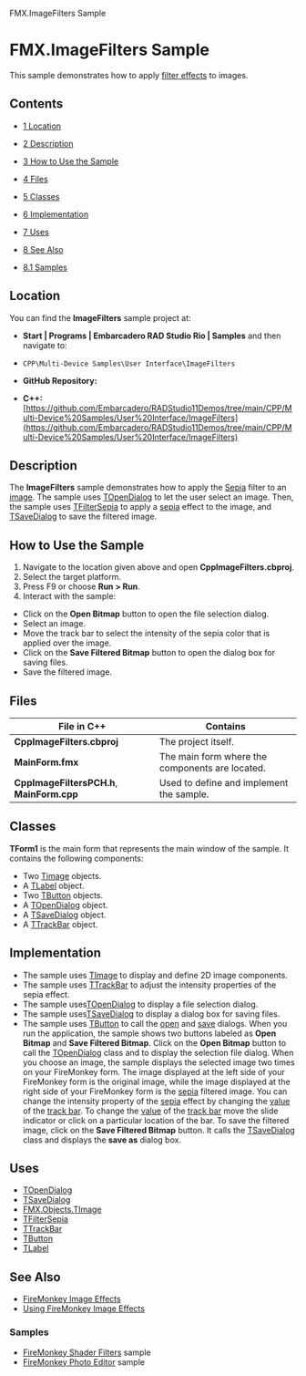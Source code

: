 FMX.ImageFilters Sample[]()
# FMX.ImageFilters Sample 


This sample demonstrates how to apply [filter effects](http://docwiki.embarcadero.com/Libraries/en/FMX.Filter.Effects) to images.
## Contents



* [1 Location](#Location)
* [2 Description](#Description)
* [3 How to Use the Sample](#How_to_Use_the_Sample)
* [4 Files](#Files)
* [5 Classes](#Classes)
* [6 Implementation](#Implementation)
* [7 Uses](#Uses)
* [8 See Also](#See_Also)

* [8.1 Samples](#Samples)


## Location 

You can find the **ImageFilters** sample project at:
* **Start | Programs | Embarcadero RAD Studio Rio | Samples** and then navigate to:

* `CPP\Multi-Device Samples\User Interface\ImageFilters`

* **GitHub Repository:**

* **C++:**[https://github.com/Embarcadero/RADStudio11Demos/tree/main/CPP/Multi-Device%20Samples/User%20Interface/ImageFilters](https://github.com/Embarcadero/RADStudio11Demos/tree/main/CPP/Multi-Device%20Samples/User%20Interface/ImageFilters)

## Description 

The **ImageFilters** sample demonstrates how to apply the [Sepia](http://docwiki.embarcadero.com/Libraries/en/FMX.Filter.Effects.TFilterSepia) filter to an [image](http://docwiki.embarcadero.com/Libraries/en/FMX.Objects.TImage). The sample uses [TOpenDialog](http://docwiki.embarcadero.com/Libraries/en/FMX.Dialogs.TOpenDialog) to let the user select an image. Then, the sample uses [TFilterSepia](http://docwiki.embarcadero.com/Libraries/en/FMX.Filter.Effects.TFilterSepia) to apply a [sepia](http://docwiki.embarcadero.com/Libraries/en/FMX.Filter.Effects.TSepiaEffect) effect to the image, and [TSaveDialog](http://docwiki.embarcadero.com/Libraries/en/FMX.Dialogs.TSaveDialog) to save the filtered image.
## How to Use the Sample 


1.  Navigate to the location given above and open **CppImageFilters.cbproj**.
2.  Select the target platform.
3.  Press F9 or choose **Run > Run**.
4.  Interact with the sample:

*  Click on the **Open Bitmap** button to open the file selection dialog.
*  Select an image.
*  Move the track bar to select the intensity of the sepia color that is applied over the image.
*  Click on the **Save Filtered Bitmap** button to open the dialog box for saving files.
*  Save the filtered image.

## Files 



| **File in C++**                            | **Contains**                                    |
| ------------------------------------------ | ----------------------------------------------- |
| **CppImageFilters.cbproj**                 | The project itself.                             |
| **MainForm.fmx**                           | The main form where the components are located. |
| **CppImageFiltersPCH.h**, **MainForm.cpp** | Used to define and implement the sample.        |


## Classes 

**TForm1** is the main form that represents the main window of the sample. It contains the following components:
*  Two [Timage](http://docwiki.embarcadero.com/Libraries/en/FMX.Objects.TImage) objects.
*  A [TLabel](http://docwiki.embarcadero.com/Libraries/en/FMX.StdCtrls.TLabel) object.
*  Two [TButton](http://docwiki.embarcadero.com/Libraries/en/FMX.StdCtrls.TButton) objects.
*  A [TOpenDialog](http://docwiki.embarcadero.com/Libraries/en/FMX.Dialogs.TOpenDialog) object.
*  A [TSaveDialog](http://docwiki.embarcadero.com/Libraries/en/FMX.Dialogs.TSaveDialog) object.
*  A [TTrackBar](http://docwiki.embarcadero.com/Libraries/en/FMX.StdCtrls.TTrackBar) object.

## Implementation 


*  The sample uses [TImage](http://docwiki.embarcadero.com/Libraries/en/FMX.Objects.TImage) to display and define 2D image components.
*  The sample uses [TTrackBar](http://docwiki.embarcadero.com/Libraries/en/FMX.StdCtrls.TTrackBar) to adjust the intensity properties of the sepia effect.
*  The sample uses[TOpenDialog](http://docwiki.embarcadero.com/Libraries/en/FMX.Dialogs.TOpenDialog) to display a file selection dialog.
*  The sample uses[TSaveDialog](http://docwiki.embarcadero.com/Libraries/en/FMX.Dialogs.TSaveDialog) to display a dialog box for saving files.
*  The sample uses [TButton](http://docwiki.embarcadero.com/Libraries/en/FMX.StdCtrls.TButton) to call the [open](http://docwiki.embarcadero.com/Libraries/en/FMX.Dialogs.TOpenDialog) and [save](http://docwiki.embarcadero.com/Libraries/en/FMX.Dialogs.TSaveDialog) dialogs.
When you run the application, the sample shows two buttons labeled as **Open Bitmap** and **Save Filtered Bitmap**. Click on the **Open Bitmap** button to call the [TOpenDialog](http://docwiki.embarcadero.com/Libraries/en/FMX.Dialogs.TOpenDialog) class and to display the selection file dialog. When you choose an image, the sample displays the selected image two times on your FireMonkey form. The image displayed at the left side of your FireMonkey form is the original image, while the image displayed at the right side of your FireMonkey form is the [sepia](http://docwiki.embarcadero.com/Libraries/en/FMX.Filter.Effects.TSepiaEffect) filtered image. You can change the intensity property of the [sepia](http://docwiki.embarcadero.com/Libraries/en/FMX.Filter.Effects.TSepiaEffect) effect by changing the [value](http://docwiki.embarcadero.com/Libraries/en/FMX.StdCtrls.TCustomTrack.Value) of the [track bar](http://docwiki.embarcadero.com/Libraries/en/FMX.StdCtrls.TTrackBar). To change the [value](http://docwiki.embarcadero.com/Libraries/en/FMX.StdCtrls.TCustomTrack.Value) of the [track bar](http://docwiki.embarcadero.com/Libraries/en/FMX.StdCtrls.TTrackBar) move the slide indicator or click on a particular location of the bar. To save the filtered image, click on the **Save Filtered Bitmap** button. It calls the [TSaveDialog](http://docwiki.embarcadero.com/Libraries/en/FMX.Dialogs.TSaveDialog) class and displays the **save as** dialog box.
## Uses 


* [TOpenDialog](http://docwiki.embarcadero.com/Libraries/en/FMX.Dialogs.TOpenDialog)
* [TSaveDialog](http://docwiki.embarcadero.com/Libraries/en/FMX.Dialogs.TSaveDialog)
* [FMX.Objects.TImage](http://docwiki.embarcadero.com/Libraries/en/FMX.Objects.TImage)
* [TFilterSepia](http://docwiki.embarcadero.com/Libraries/en/FMX.Filter.Effects.TFilterSepia)
* [TTrackBar](http://docwiki.embarcadero.com/Libraries/en/FMX.StdCtrls.TTrackBar)
* [TButton](http://docwiki.embarcadero.com/Libraries/en/FMX.StdCtrls.TButton)
* [TLabel](http://docwiki.embarcadero.com/Libraries/en/FMX.StdCtrls.TLabel)

## See Also 


* [FireMonkey Image Effects](http://docwiki.embarcadero.com/RADStudio/en/FireMonkey_Image_Effects)
* [Using FireMonkey Image Effects](http://docwiki.embarcadero.com/RADStudio/en/Using_FireMonkey_Image_Effects)

### Samples 


* [FireMonkey Shader Filters](http://docwiki.embarcadero.com/CodeExamples/en/FMX.ShaderFilters_Sample) sample
* [FireMonkey Photo Editor](http://docwiki.embarcadero.com/CodeExamples/en/FMX.PhotoEditorDemo_Sample) sample





